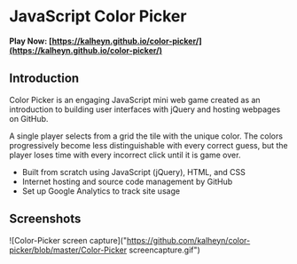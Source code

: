 # JavaScript Color Picker
**Play Now: [https://kalheyn.github.io/color-picker/](https://kalheyn.github.io/color-picker/)**

## Introduction
Color Picker is an engaging JavaScript mini web game created as an introduction to building user interfaces with jQuery and hosting webpages on GitHub.

A single player selects from a grid the tile with the unique color. The colors progressively become less distinguishable with every correct guess, but the player loses time with every incorrect click until it is game over.

* Built from scratch using JavaScript (jQuery), HTML, and CSS
* Internet hosting and source code management by GitHub
* Set up Google Analytics to track site usage

## Screenshots
![Color-Picker screen capture]("https://github.com/kalheyn/color-picker/blob/master/Color-Picker screencapture.gif")
